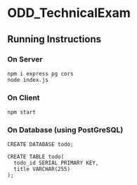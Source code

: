 # ODD_TechnicalExam

## Running Instructions

### On Server
```
npm i express pg cors
node index.js
```

### On Client
```
npm start
```

### On Database (using PostGreSQL)
```
CREATE DATABASE todo;

CREATE TABLE todo(
  todo_id SERIAL PRIMARY KEY,
  title VARCHAR(255)
);
```
